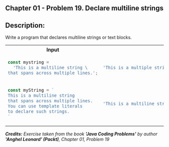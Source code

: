 ## Chapter 01 - Problem 19. Declare multiline strings

## Description:

Write a program that declares multiline strings or text blocks.

<table>
  <tr>
    <th> Input </th> <th> Result </th>
  </tr>
  <tr>
    <td>

```javascript
const mystring =
  'This is a multiline string \
that spans across multiple lines.';
```

  </td>
<td>

```javascript
'This is a multiple string that spans across multiple lines.'
```

  </td>
  </tr>

<!-- -->
<tr>
<td>

```javascript
const myString = `
This is a multiline string
that spans across multiple lines.
You can use template literals
to declare such strings.
`
```

</td>
<td>

```javascript
'This is a multiline string that spans across multiple lines. You can use template literals to declare such strings.'
```

</td>
</tr>
<!-- -->

</table>

_<strong>Credits:</strong> Exercise taken from the book <strong>'Java Coding Problems'</strong> by author <strong>'Anghel Leonard' (Packt)</strong>, Chapter 01, Problem 19_
